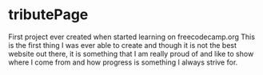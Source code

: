 # tributePage
First project ever created when started learning on freecodecamp.org
This is the first thing I was ever able to create and though it is not
the best website out there, it is something that I am really proud of and
like to show where I come from and how progress is something I always
strive for.
